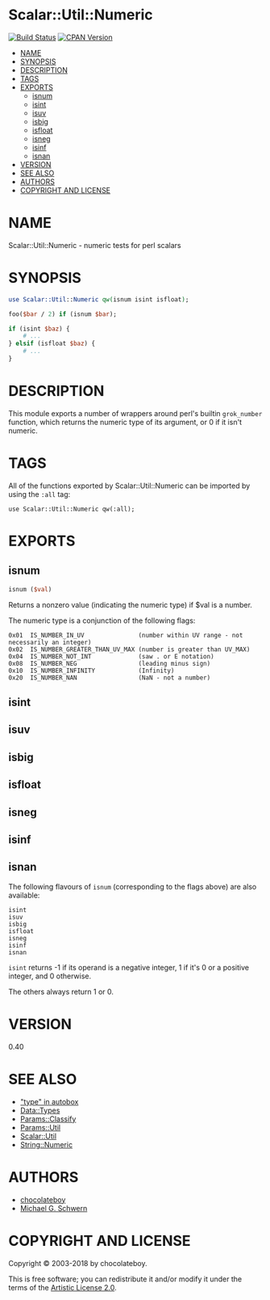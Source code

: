 # Scalar::Util::Numeric

[![Build Status](https://secure.travis-ci.org/chocolateboy/Scalar-Util-Numeric.svg)](http://travis-ci.org/chocolateboy/Scalar-Util-Numeric)
[![CPAN Version](https://badge.fury.io/pl/Scalar-Util-Numeric.svg)](http://badge.fury.io/pl/Scalar-Util-Numeric)

<!-- START doctoc generated TOC please keep comment here to allow auto update -->
<!-- DON'T EDIT THIS SECTION, INSTEAD RE-RUN doctoc TO UPDATE -->

- [NAME](#name)
- [SYNOPSIS](#synopsis)
- [DESCRIPTION](#description)
- [TAGS](#tags)
- [EXPORTS](#exports)
  - [isnum](#isnum)
  - [isint](#isint)
  - [isuv](#isuv)
  - [isbig](#isbig)
  - [isfloat](#isfloat)
  - [isneg](#isneg)
  - [isinf](#isinf)
  - [isnan](#isnan)
- [VERSION](#version)
- [SEE ALSO](#see-also)
- [AUTHORS](#authors)
- [COPYRIGHT AND LICENSE](#copyright-and-license)

<!-- END doctoc generated TOC please keep comment here to allow auto update -->

# NAME

Scalar::Util::Numeric - numeric tests for perl scalars

# SYNOPSIS

```perl
use Scalar::Util::Numeric qw(isnum isint isfloat);

foo($bar / 2) if (isnum $bar);

if (isint $baz) {
    # ...
} elsif (isfloat $baz) {
    # ...
}
```

# DESCRIPTION

This module exports a number of wrappers around perl's builtin `grok_number` function, which
returns the numeric type of its argument, or 0 if it isn't numeric.

# TAGS

All of the functions exported by Scalar::Util::Numeric can be imported by using the `:all` tag:

    use Scalar::Util::Numeric qw(:all);

# EXPORTS

## isnum

```perl
isnum ($val)
```

Returns a nonzero value (indicating the numeric type) if $val is a number.

The numeric type is a conjunction of the following flags:

    0x01  IS_NUMBER_IN_UV               (number within UV range - not necessarily an integer)
    0x02  IS_NUMBER_GREATER_THAN_UV_MAX (number is greater than UV_MAX)
    0x04  IS_NUMBER_NOT_INT             (saw . or E notation)
    0x08  IS_NUMBER_NEG                 (leading minus sign)
    0x10  IS_NUMBER_INFINITY            (Infinity)
    0x20  IS_NUMBER_NAN                 (NaN - not a number)

## isint

## isuv

## isbig

## isfloat

## isneg

## isinf

## isnan

The following flavours of `isnum` (corresponding to the flags above) are also available:

    isint
    isuv
    isbig
    isfloat
    isneg
    isinf
    isnan

`isint` returns -1 if its operand is a negative integer, 1 if
it's 0 or a positive integer, and 0 otherwise.

The others always return 1 or 0.

# VERSION

0.40

# SEE ALSO

* ["type" in autobox](https://metacpan.org/pod/autobox#type)
* [Data::Types](https://metacpan.org/pod/Data::Types)
* [Params::Classify](https://metacpan.org/pod/Params::Classify)
* [Params::Util](https://metacpan.org/pod/Params::Util)
* [Scalar::Util](https://metacpan.org/pod/Scalar::Util)
* [String::Numeric](https://metacpan.org/pod/String::Numeric)

# AUTHORS

* [chocolateboy](mailto:chocolate@cpan.org)
* [Michael G. Schwern](mailto:schwern@pobox.com)

# COPYRIGHT AND LICENSE

Copyright © 2003-2018 by chocolateboy.

This is free software; you can redistribute it and/or modify it under the terms of the
[Artistic License 2.0](http://www.opensource.org/licenses/artistic-license-2.0.php).
